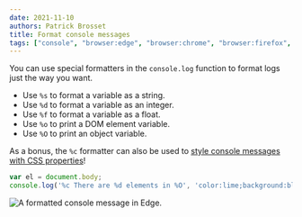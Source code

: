 ```yaml
---
date: 2021-11-10
authors: Patrick Brosset
title: Format console messages
tags: ["console", "browser:edge", "browser:chrome", "browser:firefox", "browser:safari"]
---
```

You can use special formatters in the `console.log` function to format logs just the way you want.

* Use `%s` to format a variable as a string.
* Use `%d` to format a variable as an integer.
* Use `%f` to format a variable as a float.
* Use `%o` to print a DOM element variable.
* Use `%O` to print an object variable.

As a bonus, the `%c` formatter can also be used to [style console messages with CSS properties](./style-console-messages.md)!

```javascript
var el = document.body;
console.log('%c There are %d elements in %O', 'color:lime;background:black;', el.childElementCount, el);
```

![A formatted console message in Edge.](../../assets/img/format-console-messages.png)

